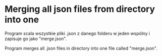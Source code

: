# Merging all json files from directory into one

Program scala wszystkie pliki .json z danego folderu w jeden wspólny i zapisuje go jako "merge.json".

Program merges all .json files in directory into one file called "merge.json".
